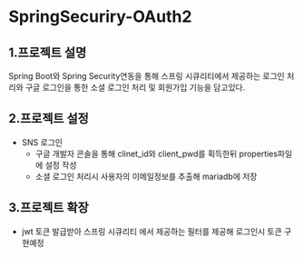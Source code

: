 # SpringSecuriry-OAuth2
1.프로젝트 설명
----------------------------------------------------------------------
Spring Boot와 Spring Security연동을 통해 스프링 시큐리티에서 제공하는 로그인 처리와 
구글 로그인을 통한 소셜 로그인 처리 및 회원가입 기능을 담고있다.

2.프로젝트 설정
----------------------------------------------------------------------
* SNS 로그인
  * 구글 개발자 콘솔을 통해 clinet_id와 client_pwd를 획득한뒤 properties파일에 설정 작성
  * 소셜 로그인 처리시 사용자의 이메일정보를 추출해 mariadb에 저장
  
3.프로젝트 확장    
----------------------------------------------------------------------
* jwt 토큰 발급받아 스프링 시큐리티 에서 제공하는 필터를 제공해 로그인시 토큰 구현예정
